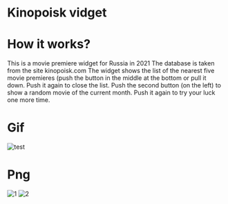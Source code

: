 # Kinopoisk vidget
# How it works?
This is a movie premiere widget for Russia in 2021
The database is taken from the site kinopoisk.com
The widget shows the list of the nearest five movie premieres (push the button in the middle at the bottom or pull it down. Push it again to close the list.
Push the second button (on the left) to show a random movie of the current month. Push it again to try your luck one more time.

# Gif
![test](https://user-images.githubusercontent.com/84543624/119051792-4ced0200-b9cc-11eb-93ea-4bb8f477c0c7.gif)

# Png
![1](https://user-images.githubusercontent.com/84543624/119051878-6db55780-b9cc-11eb-8ae4-5d99f3080fdb.png)
![2](https://user-images.githubusercontent.com/84543624/119051883-6ee68480-b9cc-11eb-9029-50a1095a668a.png)





